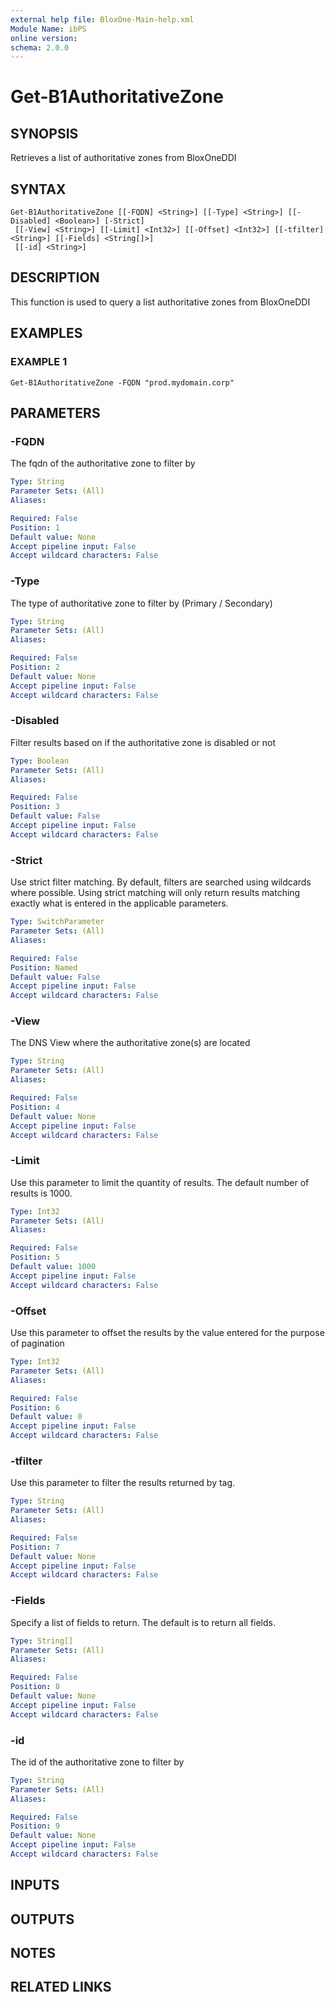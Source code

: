 ```yaml
---
external help file: BloxOne-Main-help.xml
Module Name: ibPS
online version:
schema: 2.0.0
---
```


# Get-B1AuthoritativeZone

## SYNOPSIS
Retrieves a list of authoritative zones from BloxOneDDI

## SYNTAX

```
Get-B1AuthoritativeZone [[-FQDN] <String>] [[-Type] <String>] [[-Disabled] <Boolean>] [-Strict]
 [[-View] <String>] [[-Limit] <Int32>] [[-Offset] <Int32>] [[-tfilter] <String>] [[-Fields] <String[]>]
 [[-id] <String>]
```

## DESCRIPTION
This function is used to query a list authoritative zones from BloxOneDDI

## EXAMPLES

### EXAMPLE 1
```
Get-B1AuthoritativeZone -FQDN "prod.mydomain.corp"
```

## PARAMETERS

### -FQDN
The fqdn of the authoritative zone to filter by

```yaml
Type: String
Parameter Sets: (All)
Aliases:

Required: False
Position: 1
Default value: None
Accept pipeline input: False
Accept wildcard characters: False
```

### -Type
The type of authoritative zone to filter by (Primary / Secondary)

```yaml
Type: String
Parameter Sets: (All)
Aliases:

Required: False
Position: 2
Default value: None
Accept pipeline input: False
Accept wildcard characters: False
```

### -Disabled
Filter results based on if the authoritative zone is disabled or not

```yaml
Type: Boolean
Parameter Sets: (All)
Aliases:

Required: False
Position: 3
Default value: False
Accept pipeline input: False
Accept wildcard characters: False
```

### -Strict
Use strict filter matching.
By default, filters are searched using wildcards where possible.
Using strict matching will only return results matching exactly what is entered in the applicable parameters.

```yaml
Type: SwitchParameter
Parameter Sets: (All)
Aliases:

Required: False
Position: Named
Default value: False
Accept pipeline input: False
Accept wildcard characters: False
```

### -View
The DNS View where the authoritative zone(s) are located

```yaml
Type: String
Parameter Sets: (All)
Aliases:

Required: False
Position: 4
Default value: None
Accept pipeline input: False
Accept wildcard characters: False
```

### -Limit
Use this parameter to limit the quantity of results.
The default number of results is 1000.

```yaml
Type: Int32
Parameter Sets: (All)
Aliases:

Required: False
Position: 5
Default value: 1000
Accept pipeline input: False
Accept wildcard characters: False
```

### -Offset
Use this parameter to offset the results by the value entered for the purpose of pagination

```yaml
Type: Int32
Parameter Sets: (All)
Aliases:

Required: False
Position: 6
Default value: 0
Accept pipeline input: False
Accept wildcard characters: False
```

### -tfilter
Use this parameter to filter the results returned by tag.

```yaml
Type: String
Parameter Sets: (All)
Aliases:

Required: False
Position: 7
Default value: None
Accept pipeline input: False
Accept wildcard characters: False
```

### -Fields
Specify a list of fields to return.
The default is to return all fields.

```yaml
Type: String[]
Parameter Sets: (All)
Aliases:

Required: False
Position: 8
Default value: None
Accept pipeline input: False
Accept wildcard characters: False
```

### -id
The id of the authoritative zone to filter by

```yaml
Type: String
Parameter Sets: (All)
Aliases:

Required: False
Position: 9
Default value: None
Accept pipeline input: False
Accept wildcard characters: False
```

## INPUTS

## OUTPUTS

## NOTES

## RELATED LINKS
